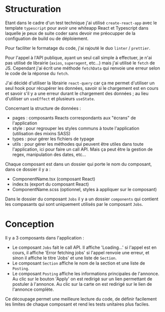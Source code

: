 # Structuration

Etant dans le cadre d'un test technique j'ai utilisé `create-react-app` avec le template `typescript` pour avoir une whiteapp React et Typescript dans laquelle je peux de suite coder sans devoir me préocupper de la configuation de build ou de déploiement.

Pour faciliter le formatage du code, j'ai rajouté le duo `linter` / `prettier`.

Pour l'appel à l'API publique, ayant un seul call simple à effectuer, je n'ai pas utilisé de librairie (`axios`, `superagent`, etc...) mais j'ai utilisé le `fetch` de JS. Cependant j'ai écrit une méthode `fetchData` qui renvoie une erreur selon le code de la réponse du `fetch`.

J'ai décidé d'utiliser la librairie `react-query` car ça me permet d'utiliser un seul hook pour récupérer les données, savoir si le chargement est en cours et savoir s'il y a une erreur durant le chargement des données ; au lieu d'utiliser un `useEffect` et plusieurs `useState`.

Concernant la structure de données :

- pages : composants Reacts correspondants aux "écrans" de l'application
- style : pour regrouper les styles communs à toute l'application (utilisation des mixins SASS)
- types : pour gérer les fichiers de typage
- utils : pour gérer les méthodes qui peuvent être utiles dans toute l'application, ici pour faire un call API. Mais ça peut être la gestion de regex, manipulation des dates, etc...

Chaque composant est dans un dossier qui porte le nom du composant, dans ce dossier il y a :

- ComponentName.tsx (composant React)
- index.ts (export du composant React)
- ComponentName.scss (optionnel, styles à appliquer sur le composant)

Dans le dossier du composant `Jobs` il y a un dossier `components` qui contient les compasants qui sont uniquement utilisés par le composant `Jobs`.

# Conception

Il y a 3 composants dans l'application :

- Le composant `Jobs` fait le call API. Il affiche 'Loading...' si l'appel est en cours, il affiche 'Error fetching jobs' si l'appel renvoie une erreur, et sinon il affiche le titre 'Jobs' et une liste de `Section`.
- Le composant `Section` affiche le nom de la section et une liste de `Posting`.
- Le composant `Posting` affiche les informations principales de l'annonce. Au clic sur le bouton 'Apply' on est redirigé sur un lien permettant de postuler à l'annonce. Au clic sur la carte on est redirigé sur le lien de l'annonce complète.

Ce découpage permet une meilleure lecture du code, de définir facilement les limites de chaque composant et rend les tests unitaires plus faciles.
